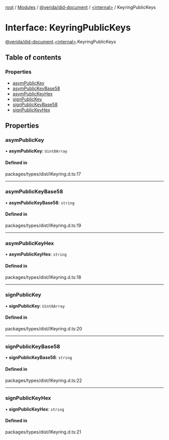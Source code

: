[root](../README.md) / [Modules](../modules.md) / [@verida/did-document](../modules/verida_did_document.md) / [<internal\>](../modules/verida_did_document._internal_.md) / KeyringPublicKeys

# Interface: KeyringPublicKeys

[@verida/did-document](../modules/verida_did_document.md).[<internal\>](../modules/verida_did_document._internal_.md).KeyringPublicKeys

## Table of contents

### Properties

- [asymPublicKey](verida_did_document._internal_.KeyringPublicKeys.md#asympublickey)
- [asymPublicKeyBase58](verida_did_document._internal_.KeyringPublicKeys.md#asympublickeybase58)
- [asymPublicKeyHex](verida_did_document._internal_.KeyringPublicKeys.md#asympublickeyhex)
- [signPublicKey](verida_did_document._internal_.KeyringPublicKeys.md#signpublickey)
- [signPublicKeyBase58](verida_did_document._internal_.KeyringPublicKeys.md#signpublickeybase58)
- [signPublicKeyHex](verida_did_document._internal_.KeyringPublicKeys.md#signpublickeyhex)

## Properties

### asymPublicKey

• **asymPublicKey**: `Uint8Array`

#### Defined in

packages/types/dist/IKeyring.d.ts:17

___

### asymPublicKeyBase58

• **asymPublicKeyBase58**: `string`

#### Defined in

packages/types/dist/IKeyring.d.ts:19

___

### asymPublicKeyHex

• **asymPublicKeyHex**: `string`

#### Defined in

packages/types/dist/IKeyring.d.ts:18

___

### signPublicKey

• **signPublicKey**: `Uint8Array`

#### Defined in

packages/types/dist/IKeyring.d.ts:20

___

### signPublicKeyBase58

• **signPublicKeyBase58**: `string`

#### Defined in

packages/types/dist/IKeyring.d.ts:22

___

### signPublicKeyHex

• **signPublicKeyHex**: `string`

#### Defined in

packages/types/dist/IKeyring.d.ts:21

